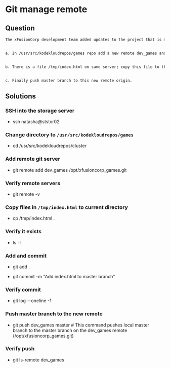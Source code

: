 # Git manage remote

## Question

```bash
The xFusionCorp development team added updates to the project that is maintained under /opt/games.git repo and cloned under /usr/src/kodekloudrepos/games. Recently some changes were made on Git server that is hosted on Storage server in Stratos DC. The DevOps team added some new Git remotes, so we need to update remote on /usr/src/kodekloudrepos/games repository as per details mentioned below:


a. In /usr/src/kodekloudrepos/games repo add a new remote dev_games and point it to /opt/xfusioncorp_games.git repository.


b. There is a file /tmp/index.html on same server; copy this file to the repo and add/commit to master branch.


c. Finally push master branch to this new remote origin.
```

## Solutions

### SSH into the storage server

- ssh natasha@ststor02

### Change directory to `/usr/src/kodekloudrepos/games`

- cd /usr/src/kodekloudrepos/cluster

### Add remote git server

- git remote add dev_games /opt/xfusioncorp_games.git

### Verify remote servers

- git remote -v

### Copy files in `/tmp/index.html` to current directory

- cp /tmp/index.html .

### Verify it exists

- ls -l

### Add and commit

- git add .

- git commit -m "Add index.html to master branch"

### Verify commit 

- git log --oneline -1

### Push master branch to the new remote

- git push dev_games master # This command pushes local master branch to the master branch on the dev_games remote (/opt/xfusioncorp_games.git)

### Verify push 

- git ls-remote dev_games
